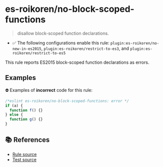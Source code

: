 # es-roikoren/no-block-scoped-functions
> disallow block-scoped function declarations.

- ✅ The following configurations enable this rule: `plugin:es-roikoren/no-new-in-es2015`, `plugin:es-roikoren/restrict-to-es3`, and `plugin:es-roikoren/restrict-to-es5`

This rule reports ES2015 block-scoped function declarations as errors.

## Examples

⛔ Examples of **incorrect** code for this rule:

```js
/*eslint es-roikoren/no-block-scoped-functions: error */
if (a) {
  function f() {}
} else {
  function g() {}
}
```

## 📚 References

- [Rule source](https://github.com/roikoren755/eslint-plugin-es/blob/v1.0.0/src/rules/no-block-scoped-functions.ts)
- [Test source](https://github.com/roikoren755/eslint-plugin-es/blob/v1.0.0/tests/src/rules/no-block-scoped-functions.ts)
